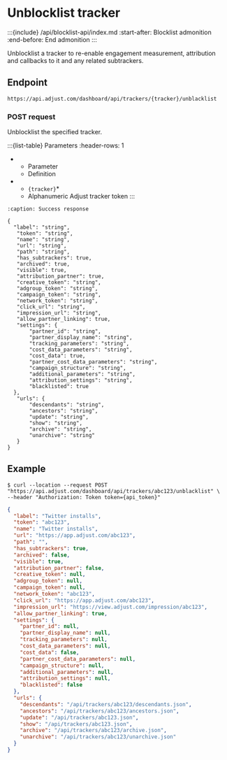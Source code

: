 # Unblocklist tracker

:::{include} /api/blocklist-api/index.md
:start-after: Blocklist admonition
:end-before: End admonition
:::

Unblocklist a tracker to re-enable engagement measurement, attribution and callbacks to it and any related subtrackers.

## Endpoint

```html
https://api.adjust.com/dashboard/api/trackers/{tracker}/unblacklist
```

### POST request

Unblocklist the specified tracker.

:::{list-table} Parameters
:header-rows: 1

* - Parameter
   - Definition
* - `{tracker}`*
   - Alphanumeric Adjust tracker token
:::

```{code-block} json
:caption: Success response

{
  "label": "string",
   "token": "string",
   "name": "string",
   "url": "string",
   "path": "string",
   "has_subtrackers": true,
   "archived": true,
   "visible": true,
   "attribution_partner": true,
   "creative_token": "string",
   "adgroup_token": "string",
   "campaign_token": "string",
   "network_token": "string",
   "click_url": "string",
   "impression_url": "string",
   "allow_partner_linking": true,
   "settings": {
       "partner_id": "string",
       "partner_display_name": "string",
       "tracking_parameters": "string",
       "cost_data_parameters": "string",
       "cost_data": true,
       "partner_cost_data_parameters": "string",
       "campaign_structure": "string",
       "additional_parameters": "string",
       "attribution_settings": "string",
       "blacklisted": true
  },
   "urls": {
       "descendants": "string",
       "ancestors": "string",
       "update": "string",
       "show": "string",
       "archive": "string",
       "unarchive": "string"
   }
}
```

## Example

```console
$ curl --location --request POST "https://api.adjust.com/dashboard/api/trackers/abc123/unblacklist" \
--header "Authorization: Token token={api_token}"
```

```json
{
  "label": "Twitter installs",
  "token": "abc123",
  "name": "Twitter installs",
  "url": "https://app.adjust.com/abc123",
  "path": "",
  "has_subtrackers": true,
  "archived": false,
  "visible": true,
  "attribution_partner": false,
  "creative_token": null,
  "adgroup_token": null,
  "campaign_token": null,
  "network_token": "abc123",
  "click_url": "https://app.adjust.com/abc123",
  "impression_url": "https://view.adjust.com/impression/abc123",
  "allow_partner_linking": true,
  "settings": {
    "partner_id": null,
    "partner_display_name": null,
    "tracking_parameters": null,
    "cost_data_parameters": null,
    "cost_data": false,
    "partner_cost_data_parameters": null,
    "campaign_structure": null,
    "additional_parameters": null,
    "attribution_settings": null,
    "blacklisted": false
  },
  "urls": {
    "descendants": "/api/trackers/abc123/descendants.json",
    "ancestors": "/api/trackers/abc123/ancestors.json",
    "update": "/api/trackers/abc123.json",
    "show": "/api/trackers/abc123.json",
    "archive": "/api/trackers/abc123/archive.json",
    "unarchive": "/api/trackers/abc123/unarchive.json"
  }
}
```
